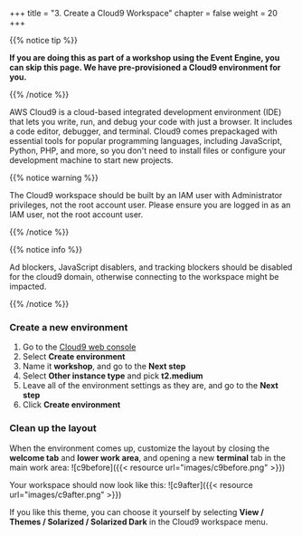 +++
title = "3. Create a Cloud9 Workspace"
chapter = false
weight = 20
+++

{{% notice tip %}}
<p><strong>If you are doing this as part of a workshop using the Event Engine, you can skip this page. We have pre-provisioned a Cloud9 environment for you.</strong></p>
{{% /notice %}}

AWS Cloud9 is a cloud-based integrated development environment (IDE) that lets you write, run, and debug your code with just a browser. It includes a code editor, debugger, and terminal. Cloud9 comes prepackaged with essential tools for popular programming languages, including JavaScript, Python, PHP, and more, so you don't need to install files or configure your development machine to start new projects.

{{% notice warning %}}
<p>
The Cloud9 workspace should be built by an IAM user with Administrator privileges,
not the root account user. Please ensure you are logged in as an IAM user, not the root
account user.
</p>
{{% /notice %}}

{{% notice info %}}
<p>
Ad blockers, JavaScript disablers, and tracking blockers should be disabled for
the cloud9 domain, otherwise connecting to the workspace might be impacted.
</p>
{{% /notice %}}

### Create a new environment

1. Go to the [Cloud9 web console](https://us-east-1.console.aws.amazon.com/cloud9/home?region=us-east-1)
1. Select **Create environment**
1. Name it **workshop**, and go to the **Next step**
1. Select **Other instance type** and pick **t2.medium**
2. Leave all of the environment settings as they are, and go to the **Next step**
3. Click **Create environment**

### Clean up the layout

When the environment comes up, customize the layout by closing the **welcome tab**
and **lower work area**, and opening a new **terminal** tab in the main work area:
![c9before]({{< resource url="images/c9before.png" >}})

Your workspace should now look like this:
![c9after]({{< resource url="images/c9after.png" >}})

If you like this theme, you can choose it yourself by selecting **View / Themes / Solarized / Solarized Dark**
in the Cloud9 workspace menu.
